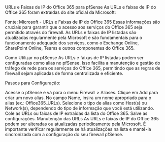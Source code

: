 URLs e Faixas de IP do Office 365 para pfSense
As URLs e faixas de IP do Office 365 foram extraídas do site oficial da Microsoft:

Fonte: Microsoft - URLs e Faixas de IP do Office 365
Essas informações são cruciais para garantir que o acesso aos serviços do Office 365 seja permitido através do firewall. As URLs e faixas de IP listadas são atualizadas regularmente pela Microsoft e são fundamentais para o funcionamento adequado dos serviços, como o Exchange Online, SharePoint Online, Teams e outros componentes do Office 365.

Como Utilizar no pfSense
As URLs e faixas de IP listadas podem ser configuradas como alias no pfSense. Isso facilita a manutenção e gestão do tráfego de rede para os serviços do Office 365, permitindo que as regras de firewall sejam aplicadas de forma centralizada e eficiente.

Passos para Configuração:

Acesse o pfSense e vá para o menu Firewall > Aliases.
Clique em Add para criar um novo alias.
No campo Name, insira um nome apropriado para o alias (ex.: Office365_URLs).
Selecione o tipo de alias como Host(s) ou Network(s), dependendo do tipo de informação que você está utilizando.
Cole as URLs ou faixas de IP extraídas da lista do Office 365.
Salve as configurações.
Manutenção das URLs
As URLs e faixas de IP do Office 365 podem ser alteradas ou atualizadas periodicamente pela Microsoft. É importante verificar regularmente se há atualizações na lista e mantê-la sincronizada com a configuração do seu firewall pfSense.
